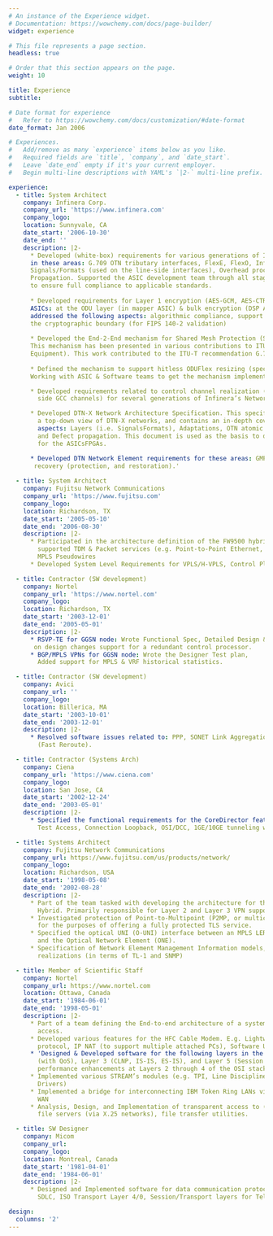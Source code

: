 ```yaml
---
# An instance of the Experience widget.
# Documentation: https://wowchemy.com/docs/page-builder/
widget: experience

# This file represents a page section.
headless: true

# Order that this section appears on the page.
weight: 10

title: Experience
subtitle:

# Date format for experience
#   Refer to https://wowchemy.com/docs/customization/#date-format
date_format: Jan 2006

# Experiences.
#   Add/remove as many `experience` items below as you like.
#   Required fields are `title`, `company`, and `date_start`.
#   Leave `date_end` empty if it's your current employer.
#   Begin multi-line descriptions with YAML's `|2-` multi-line prefix.

experience:
  - title: System Architect
    company: Infinera Corp.
    company_url: 'https://www.infinera.com'
    company_logo: 
    location: Sunnyvale, CA
    date_start: '2006-10-30'
    date_end: ''
    description: |2-
      * Developed (white-box) requirements for various generations of Infinera ASICs
      in these areas: G.709 OTN tributary interfaces, FlexE, FlexO, Infinera Proprietary
      Signals/Formats (used on the line-side interfaces), Overhead processing, Alarm
      Propagation. Supported the ASIC development team through all stages of development
      to ensure full compliance to applicable standards.
    
      * Developed requirements for Layer 1 encryption (AES-GCM, AES-CTR modes) in INFN
      ASICs: at the ODU layer (in mapper ASIC) & bulk encryption (DSP ASIC). These requirements
      addressed the following aspects: algorithmic compliance, support for minimizing
      the cryptographic boundary (for FIPS 140-2 validation)
    
      * Developed the End-2-End mechanism for Shared Mesh Protection (SMP) for ODU connections.
      This mechanism has been presented in various contributions to ITU-T SG15 Q9 (OTN
      Equipment). This work contributed to the ITU-T recommendation G.783.3.
    
      * Defined the mechanism to support hitless ODUFlex resizing (specific to DTN-X networks).
      Working with ASIC & Software teams to get the mechanism implemented.

      * Developed requirements related to control channel realization (e.g. trib & line
        side GCC channels) for several generations of Infinera’s Network Elements.

      * Developed DTN-X Network Architecture Specification. This specification takes
        a top-down view of DTN-X networks, and contains an in-depth coverage of these
        aspects: Layers (i.e. SignalsFormats), Adaptations, OTN atomic function realization,
        and Defect propagation. This document is used as the basis to derive requirements
        for the ASICsFPGAs.

      * Developed DTN Network Element requirements for these areas: GMPLS, L1VPN, Datapath
       recovery (protection, and restoration).'
        
  - title: System Architect
    company: Fujitsu Network Communications
    company_url: 'https://www.fujitsu.com'
    company_logo: 
    location: Richardson, TX
    date_start: '2005-05-10'
    date_end: '2006-08-30'
    description: |2-
      * Participated in the architecture definition of the FW9500 hybrid platform that
        supported TDM & Packet services (e.g. Point-to-Point Ethernet, VPLS) based on
        MPLS Pseudowires
      * Developed System Level Requirements for VPLS/H-VPLS, Control Plane High-Availability.

  - title: Contractor (SW development)
    company: Nortel
    company_url: 'https://www.nortel.com'
    company_logo: 
    location: Richardson, TX
    date_start: '2003-12-01'
    date_end: '2005-05-01'
    description: |2-
      * RSVP-TE for GGSN node: Wrote Functional Spec, Detailed Design & Designer Test plan. Worked
       on design changes support for a redundant control processor.
      * BGP/MPLS VPNs for GGSN node: Wrote the Designer Test plan, 
        Added support for MPLS & VRF historical statistics.

  - title: Contractor (SW development)
    company: Avici
    company_url: ''
    company_logo: 
    location: Billerica, MA
    date_start: '2003-10-01'
    date_end: '2003-12-01'
    description: |2-
      * Resolved software issues related to: PPP, SONET Link Aggregation, MPLS LSP Protection
        (Fast Reroute).

  - title: Contractor (Systems Arch)
    company: Ciena
    company_url: 'https://www.ciena.com'
    company_logo: 
    location: San Jose, CA
    date_start: '2002-12-24'
    date_end: '2003-05-01'
    description: |2-
      * Specified the functional requirements for the CoreDirector features: Connection
        Test Access, Connection Loopback, OSI/DCC, 1GE/10GE tunneling with SONET/SDH VCAT/LCAS).

  - title: Systems Architect
    company: Fujitsu Network Communications
    company_url: https://www.fujitsu.com/us/products/network/
    company_logo: 
    location: Richardson, USA
    date_start: '1998-05-08'
    date_end: '2002-08-28'
    description: |2-
      * Part of the team tasked with developing the architecture for the first TDM/Packet
        Hybrid. Primarily responsible for Layer 2 and Layer 3 VPN support over MPLS networks.
      * Investigated protection of Point-to-Multipoint (P2MP, or multicast) MPLS LSPs,
        for the purposes of offering a fully protected TLS service.
      * Specified the optical UNI (O-UNI) interface between an MPLS LER (Label Edge Router),
        and the Optical Network Element (ONE).
      * Specification of Network Element Management Information models, and protocol specific
        realizations (in terms of TL-1 and SNMP)

  - title: Member of Scientific Staff
    company: Nortel
    company_url: https://www.nortel.com
    location: Ottawa, Canada
    date_start: '1984-06-01'
    date_end: '1998-05-01'
    description: |2-
      * Part of a team defining the End-to-end architecture of a system offering Broadband
        access.
      * Developed various features for the HFC Cable Modem. E.g. Lightweight ATM signaling
        protocol, IP NAT (to support multiple attached PCs), Software Upgrade
      * 'Designed & Developed software for the following layers in the OSI Stack: LAPD
        (with QoS), Layer 3 (CLNP, IS-IS, ES-IS), and Layer 5 (Session Layer). Implemented
        performance enhancements at Layers 2 through 4 of the OSI stack'
      * Implemented various STREAM’s modules (e.g. TPI, Line Discipline Module, Serial
        Drivers)
      * Implemented a bridge for interconnecting IBM Token Ring LANs via a Frame Relay
        WAN
      * Analysis, Design, and Implementation of transparent access to (XMS based) remote
        file servers (via X.25 networks), file transfer utilities.

  - title: SW Designer
    company: Micom
    company_url:
    company_logo: 
    location: Montreal, Canada
    date_start: '1981-04-01'
    date_end: '1984-06-01'
    description: |2-
      * Designed and Implemented software for data communication protocols (e.g. BISYNC,
        SDLC, ISO Transport Layer 4/0, Session/Transport layers for Teletext service)

design:
  columns: '2'
---
```

